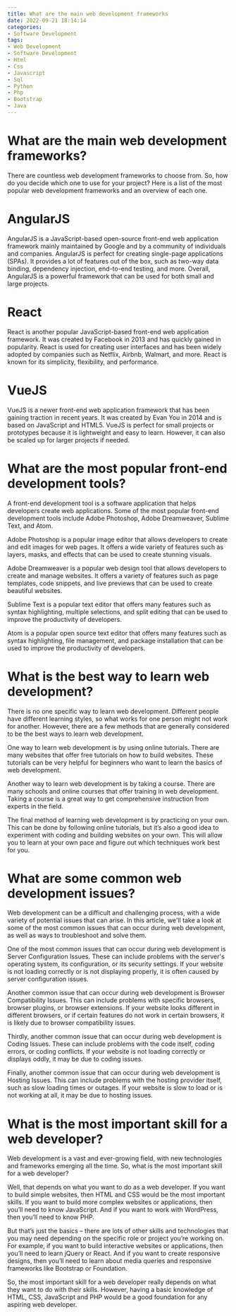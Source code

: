 ```yaml
---
title: What are the main web development frameworks
date: 2022-09-21 18:14:14
categories:
- Software Development
tags:
- Web Development
- Software Development
- Html
- Css
- Javascript
- Sql
- Python
- Php
- Bootstrap
- Java
---
```



#  What are the main web development frameworks?

There are countless web development frameworks to choose from. So, how do you decide which one to use for your project? Here is a list of the most popular web development frameworks and an overview of each one.

# AngularJS

AngularJS is a JavaScript-based open-source front-end web application framework mainly maintained by Google and by a community of individuals and companies. AngularJS is perfect for creating single-page applications (SPAs). It provides a lot of features out of the box, such as two-way data binding, dependency injection, end-to-end testing, and more. Overall, AngularJS is a powerful framework that can be used for both small and large projects.

# React

React is another popular JavaScript-based front-end web application framework. It was created by Facebook in 2013 and has quickly gained in popularity. React is used for creating user interfaces and has been widely adopted by companies such as Netflix, Airbnb, Walmart, and more. React is known for its simplicity, flexibility, and performance.

# VueJS

VueJS is a newer front-end web application framework that has been gaining traction in recent years. It was created by Evan You in 2014 and is based on JavaScript and HTML5. VueJS is perfect for small projects or prototypes because it is lightweight and easy to learn. However, it can also be scaled up for larger projects if needed.

#  What are the most popular front-end development tools?

A front-end development tool is a software application that helps developers create web applications. Some of the most popular front-end development tools include Adobe Photoshop, Adobe Dreamweaver, Sublime Text, and Atom.

Adobe Photoshop is a popular image editor that allows developers to create and edit images for web pages. It offers a wide variety of features such as layers, masks, and effects that can be used to create stunning visuals.

Adobe Dreamweaver is a popular web design tool that allows developers to create and manage websites. It offers a variety of features such as page templates, code snippets, and live previews that can be used to create beautiful websites.

Sublime Text is a popular text editor that offers many features such as syntax highlighting, multiple selections, and split editing that can be used to improve the productivity of developers.

Atom is a popular open source text editor that offers many features such as syntax highlighting, file management, and package installation that can be used to improve the productivity of developers.

#  What is the best way to learn web development?

There is no one specific way to learn web development. Different people have different learning styles, so what works for one person might not work for another. However, there are a few methods that are generally considered to be the best ways to learn web development.

One way to learn web development is by using online tutorials. There are many websites that offer free tutorials on how to build websites. These tutorials can be very helpful for beginners who want to learn the basics of web development.

Another way to learn web development is by taking a course. There are many schools and online courses that offer training in web development. Taking a course is a great way to get comprehensive instruction from experts in the field.

The final method of learning web development is by practicing on your own. This can be done by following online tutorials, but it’s also a good idea to experiment with coding and building websites on your own. This will allow you to learn at your own pace and figure out which techniques work best for you.

#  What are some common web development issues?

Web development can be a difficult and challenging process, with a wide variety of potential issues that can arise. In this article, we'll take a look at some of the most common issues that can occur during web development, as well as ways to troubleshoot and solve them.

One of the most common issues that can occur during web development is Server Configuration Issues. These can include problems with the server's operating system, its configuration, or its security settings. If your website is not loading correctly or is not displaying properly, it is often caused by server configuration issues.

Another common issue that can occur during web development is Browser Compatibility Issues. This can include problems with specific browsers, browser plugins, or browser extensions. If your website looks different in different browsers, or if certain features do not work in certain browsers, it is likely due to browser compatibility issues.

Thirdly, another common issue that can occur during web development is Coding Issues. These can include problems with the code itself, coding errors, or coding conflicts. If your website is not loading correctly or displays oddly, it may be due to coding issues.

Finally, another common issue that can occur during web development is Hosting Issues. This can include problems with the hosting provider itself, such as slow loading times or outages. If your website is slow to load or is not working at all, it may be due to hosting issues.

#  What is the most important skill for a web developer?

Web development is a vast and ever-growing field, with new technologies and frameworks emerging all the time. So, what is the most important skill for a web developer?

Well, that depends on what you want to do as a web developer. If you want to build simple websites, then HTML and CSS would be the most important skills. If you want to build more complex websites or applications, then you’ll need to know JavaScript. And if you want to work with WordPress, then you’ll need to know PHP.

But that’s just the basics – there are lots of other skills and technologies that you may need depending on the specific role or project you’re working on. For example, if you want to build interactive websites or applications, then you’ll need to learn jQuery or React. And if you want to create responsive designs, then you’ll need to learn about media queries and responsive frameworks like Bootstrap or Foundation.

So, the most important skill for a web developer really depends on what they want to do with their skills. However, having a basic knowledge of HTML, CSS, JavaScript and PHP would be a good foundation for any aspiring web developer.